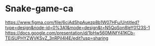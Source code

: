 # Snake-game-ca
https://www.figma.com/file/6ciAdShpAuezp8b1W07HFu/Untitled?type=design&node-id=0%3A1&mode=design&t=N5QqSon8leY0123S-1
https://docs.google.com/presentation/d/1bHw560MjNfY41KCb-TEiSUPHYZWVKSvZ_3nRPil4l4E/edit?usp=sharing
